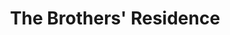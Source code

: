 ---
  title: The Brothers' Residence
  description: Built in 1984 to provide more suitable rooming.
  latitude: -26.172998
  longitude: 28.074698
  cards:
    - poi-012-card-001.md
    - poi-012-card-002.md
    - poi-012-card-003.md
    - poi-012-card-004.md
    - poi-012-card-005.md
    - poi-012-card-006.md
    - poi-012-card-007.md
    - poi-012-card-008.md
    - poi-012-card-009.md
    - poi-012-card-010.md
---
